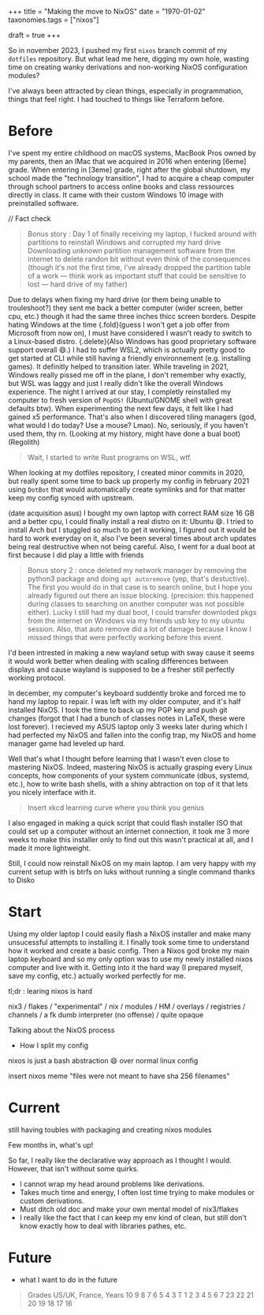 +++
title = "Making the move to NixOS"
date = "1970-01-02"
taxonomies.tags = ["nixos"]

draft = true
+++

So in november 2023, I pushed my first `nixos` branch commit of my `dotfiles` repository. But what lead me here, digging my own hole, wasting time on creating wanky derivations and non-working NixOS configuration modules?

<!-- more -->

I've always been attracted by clean things, especially in programmation, things that feel right. I had touched to things like Terraform before.

# Before

I've spent my entire childhood on macOS systems, MacBook Pros owned by my parents, then an IMac that we acquired in 2016 when entering [6eme] grade. When entering in [3eme] grade, right after the global shutdown, my school made the "technology transition", I had to acquire a cheap computer through school partners to access online books and class ressources directly in class. It came with their custom Windows 10 image with preinstalled software.

// Fact check
> Bonus story : Day 1 of finally receiving my laptop, I fucked around with partitions to reinstall Windows and corrupted my hard drive
Downloading unknown partition management software from the internet to delete randon bit without even think of the consequences (though it's not the first time, I've already dropped the partition table of a work — think work as important stuff that could be sensitive to lost — hard drive of my father)

Due to delays when fixing my hard drive (or them being unable to trouleshoot?) they sent me back a better computer (wider screen, better cpu, etc.) though it had the same three inches thicc screen borders. Despite hating Windows at the time {.fold}(guess I won't get a job offer from Microsoft from now on), I must have considered I wasn't ready to switch to a Linux-based distro. {.delete}(Also Windows has good proprietary software support overall :smile:.) I had to suffer WSL2, which is actually pretty good to get started at CLI while still having a friendly environnement (e.g. installing games). It definitly helped to transition later.
While traveling in 2021, Windows really pissed me off in the plane, I don't remember why exactly, but WSL was laggy and just I really didn't like the overall Windows experience. The night I arrived at our stay, I completly reinstalled my computer to fresh version of `PopOS!` (Ubuntu/GNOME shell with great defaults btw). When experimenting the next few days, it felt like I had gained x5 performance. That's also when I discovered tiling managers (god, what would I do today? Use a mouse? Lmao). No, seriously, if you haven't used them, thy rn. (Looking at my history, might have done a bual boot) (Regolith)

> Wait, I started to write Rust programs on WSL, wtf.

When looking at my dotfiles repository, I created minor commits in 2020, but really spent some time to back up properly my config in february 2021 using `DotBot` that would automatically create symlinks and for that matter keep my config synced with upstream.

(date acquisition asus) I bought my own laptop with correct RAM size 16 GB and a better cpu, I could finally install a real distro on it: Ubuntu :smile:. I tried to install Arch but I stuggled so much to get it working, I figured out it would be hard to work everyday on it, also I've been several times about arch updates being real destructive when not being careful. Also, I went for a dual boot at first because I did play a little with friends

> Bonus story 2 : once deleted my network manager by removing the python3 package and doing `apt autoremove` (yep, that's destuctive). The first you would do in that case is to search online, but I hope you already figured out there an issue blocking. (precision: this happened during classes to searching on another computer was not possible either). Lucky I still had my dual boot, I could transfer downloded pkgs from the internet on Windows via my friends usb key to my ubuntu session. Also, that auto remove did a lot of damage because I know I missed things that were perfectly working before this event.

I'd been intrested in making a new wayland setup with sway cause it seems it would work better when dealing with scaling differences between displays and cause wayland is supposed to be a fresher still perfectly working protocol.

In december, my computer's keyboard suddently broke and forced me to hand my laptop to repair. I was left with my older computer, and it's half installed NixOS. I took the time to back up my PGP key and push git changes (forgot that I had a bunch of classes notes in LaTeX, these were lost forever). I recieved my ASUS laptop only 3 weeks later during which I had perfected my NixOS and fallen into the config trap, my NixOS and home manager game had leveled up hard.

Well that's what I thought before learning that I wasn't even close to mastering NixOS. Indeed, mastering NixOS is actually grasping every Linux concepts, how components of your system communicate (dbus, systemd, etc.), how to write bash shells, with a shiny abtraction on top of it that lets you nicely interface with it.

> Insert xkcd learning curve where you think you genius

I also engaged in making a quick script that could flash installer ISO that could set up a computer without an internet connection, it took me 3 more weeks to make this installer only to find out this wasn't practical at all, and I made it more lightweight.

Still, I could now reinstall NixOS on my main laptop. I am very happy with my current setup with is btrfs on luks without running a single command thanks to Disko

# Start

Using my older laptop I could easily flash a NixOS installer and make many unsucessful attempts to installing it. I finally took some time to understand how it worked and create a basic config. Then a Nixos god broke my main laptop keyboard and so my only option was to use my newly installed nixos computer and live with it. Getting into it the hard way (I prepared myself, save my config, etc.) actually worked perfectly for me.

tl;dr : learing nixos is hard

nix3 / flakes / "experimental" / nix / modules / HM / overlays / registries / channels / a fk dumb interpreter (no offense) / quite opaque

Talking about the NixOS process
- How I split my config


nixos is just a bash abstraction :smile: over normal linux config

insert nixos meme "files were not meant to have sha 256 filenames"

# Current

still having toubles with packaging and creating nixos modules

Few months in, what's up!

So far, I really like the declarative way approach as I thought I would. However, that isn't without some quirks.
- I cannot wrap my head around problems like derivations.
- Takes much time and energy, I often lost time trying to make modules or custom derivations.
- Must ditch old doc and make your own mental model of nix3/flakes
- I really like the fact that I can keep my env kind of clean, but still don't know exactly how to deal with libraries pathes, etc.

# Future

- what I want to do in the future

> Grades US/UK, France, Years
10   9    8    7    6    5    4    3 
T    1    2    3    4    5    6    7
23   22   21   20   19   18   17   16
